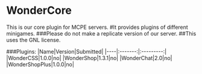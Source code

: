 # WonderCore
This is our core plugin for MCPE servers.
#It provides plugins of different minigames.
###Please do not make a replicate version of our server. 
##This uses the GNL license.

###Plugins:
|Name|Version|Submitted|
|----|:-------:|:---------:|
|WonderCSS|1.0.0|no|
|WonderShop|1.3.1|no|
|WonderChat|2.0|no|
|WonderShopPlus|1.0.0|no|

